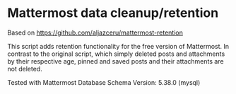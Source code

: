 # Mattermost data cleanup/retention
Based on https://github.com/aljazceru/mattermost-retention

This script adds retention functionality for the free version of Mattermost. In contrast to the original script, which simply deleted posts and attachments by their respective age, pinned and saved posts and their attachments are not deleted.

Tested with Mattermost Database Schema Version: 5.38.0 (mysql)
